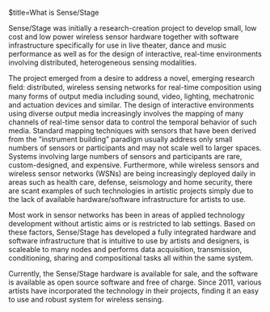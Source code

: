 $title=What is Sense/Stage

Sense/Stage was initially a research-creation project to develop small, low cost and low power wireless sensor hardware together with software infrastructure specifically for use in live theater, dance and music performance as well as for the design of interactive, real-time environments involving distributed, heterogeneous sensing modalities.

The project emerged from a desire to address a novel, emerging research ﬁeld: distributed, wireless sensing networks for real-time composition using many forms of output media including sound, video, lighting, mechatronic and actuation devices and similar. The design of interactive environments using diverse output media increasingly involves the mapping of many channels of real-time sensor data to control the temporal behavior of such media. Standard mapping techniques with sensors that have been derived from the ”instrument building” paradigm usually address only small numbers of sensors or participants and may not scale well to larger spaces. Systems involving large numbers of sensors and participants are rare, custom-designed, and expensive. Furthermore, while wireless sensors and wireless sensor networks (WSNs) are being increasingly deployed daily in areas such as health care, defense, seismology and home security, there are scant examples of such technologies in artistic projects simply due to the lack of available hardware/software infrastructure for artists to use.

Most work in sensor networks has been in areas of applied technology development without artistic aims or is restricted to lab settings. Based on these factors, Sense/Stage has developed a fully integrated hardware and software infrastructure that is intuitive to use by artists and designers, is scaleable to many nodes and performs data acquisition, transmission, conditioning, sharing and compositional tasks all within the same system.

Currently, the Sense/Stage hardware is available for sale, and the software is available as open source software and free of charge. Since 2011, various artists have incorporated the technology in their projects, finding it an easy to use and robust system for wireless sensing.